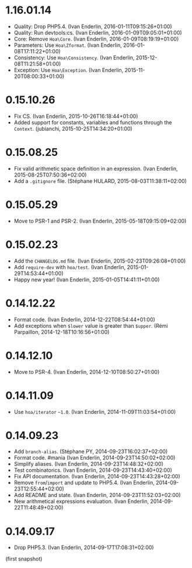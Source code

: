 # 1.16.01.14

  * Quality: Drop PHP5.4. (Ivan Enderlin, 2016-01-11T09:15:26+01:00)
  * Quality: Run devtools:cs. (Ivan Enderlin, 2016-01-09T09:05:01+01:00)
  * Core: Remove `Hoa\Core`. (Ivan Enderlin, 2016-01-09T08:19:19+01:00)
  * Parameters: Use `Hoa\Zformat`. (Ivan Enderlin, 2016-01-08T17:11:22+01:00)
  * Consistency: Use `Hoa\Consistency`. (Ivan Enderlin, 2015-12-08T11:21:58+01:00)
  * Exception: Use `Hoa\Exception`. (Ivan Enderlin, 2015-11-20T08:00:33+01:00)

# 0.15.10.26

  * Fix CS. (Ivan Enderlin, 2015-10-26T16:18:44+01:00)
  * Added support for constants, variables and functions through the `Context`. (jubianchi, 2015-10-25T14:34:20+01:00)

# 0.15.08.25

  * Fix valid arithmetic space definition in an expression. (Ivan Enderlin, 2015-08-25T07:50:36+02:00)
  * Add a `.gitignore` file. (Stéphane HULARD, 2015-08-03T11:38:11+02:00)

# 0.15.05.29

  * Move to PSR-1 and PSR-2. (Ivan Enderlin, 2015-05-18T09:15:09+02:00)

# 0.15.02.23

  * Add the `CHANGELOG.md` file. (Ivan Enderlin, 2015-02-23T09:26:08+01:00)
  * Add `require-dev` with `hoa/test`. (Ivan Enderlin, 2015-01-29T14:53:44+01:00)
  * Happy new year! (Ivan Enderlin, 2015-01-05T14:41:11+01:00)

# 0.14.12.22

  * Format code. (Ivan Enderlin, 2014-12-22T08:54:44+01:00)
  * Add exceptions when `$lower` value is greater than `$upper`. (Rémi Parpaillon, 2014-12-18T10:16:56+01:00)

# 0.14.12.10

  * Move to PSR-4. (Ivan Enderlin, 2014-12-10T08:50:27+01:00)

# 0.14.11.09

  * Use `hoa/iterator` `~1.0`. (Ivan Enderlin, 2014-11-09T11:03:54+01:00)

# 0.14.09.23

  * Add `branch-alias`. (Stéphane PY, 2014-09-23T16:02:37+02:00)
  * Format code. #mania (Ivan Enderlin, 2014-09-23T14:50:02+02:00)
  * Simplify aliases. (Ivan Enderlin, 2014-09-23T14:48:32+02:00)
  * Test combinatorics. (Ivan Enderlin, 2014-09-23T14:43:40+02:00)
  * Fix API documentation. (Ivan Enderlin, 2014-09-23T14:43:28+02:00)
  * Remove `from`/`import` and update to PHP5.4. (Ivan Enderlin, 2014-09-23T12:55:44+02:00)
  * Add README and state. (Ivan Enderlin, 2014-09-23T11:52:03+02:00)
  * New arithmetical expressions evaluation. (Ivan Enderlin, 2014-09-22T11:48:49+02:00)

# 0.14.09.17

  * Drop PHP5.3. (Ivan Enderlin, 2014-09-17T17:08:31+02:00)

(first snapshot)
